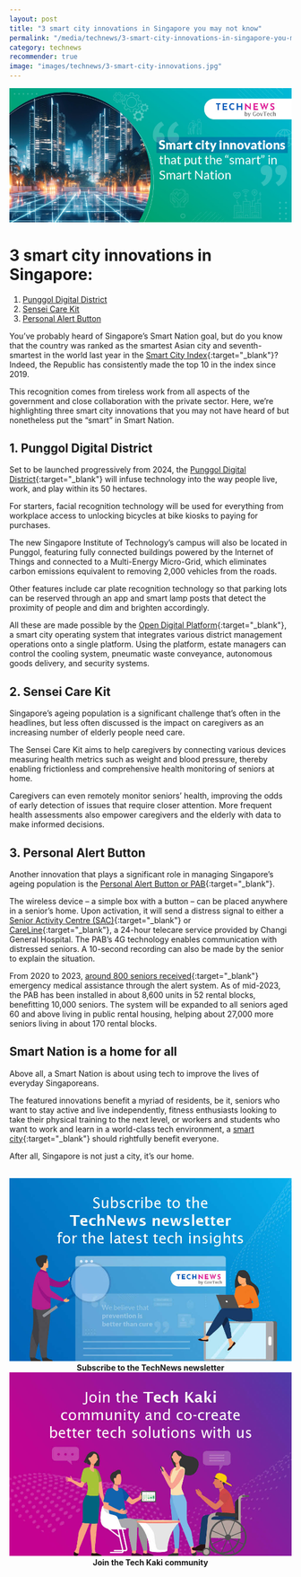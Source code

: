 ```yaml
---
layout: post
title: "3 smart city innovations in Singapore you may not know"
permalink: "/media/technews/3-smart-city-innovations-in-singapore-you-may-not-know"
category: technews
recommender: true
image: "images/technews/3-smart-city-innovations.jpg"
---
```


![3 smart city innovations in Singapore you may not know](/images/technews/3-smart-city-innovations.jpg)

# 3 smart city innovations in Singapore:
1. [Punggol Digital District](/media/technews/3-smart-city-innovations-in-singapore-you-may-not-know#1-punggol-digital-district)
2. [Sensei Care Kit](/media/technews/3-smart-city-innovations-in-singapore-you-may-not-know#2-sensei-care-kit)
3. [Personal Alert Button](/media/technews/3-smart-city-innovations-in-singapore-you-may-not-know#3-personal-alert-button)

You’ve probably heard of Singapore’s Smart Nation goal, but do you know that the country was ranked as the smartest Asian city and seventh-smartest in the world last year in the [Smart City Index](https://www.straitstimes.com/singapore/singapore-is-top-asian-city-in-smart-city-index-ranks-7th-worldwide){:target="_blank"}? Indeed, the Republic has consistently made the top 10 in the index since 2019. 

This recognition comes from tireless work from all aspects of the government and close collaboration with the private sector. Here, we’re highlighting three smart city innovations that you may not have heard of but nonetheless put the “smart” in Smart Nation. 

## 1. Punggol Digital District

Set to be launched progressively from 2024, the [Punggol Digital District](https://www.tech.gov.sg/media/technews/building-an-operating-system-for-punggol-digital-district){:target="_blank"} will infuse technology into the way people live, work, and play within its 50 hectares. 

For starters, facial recognition technology will be used for everything from workplace access to unlocking bicycles at bike kiosks to paying for purchases. 

The new Singapore Institute of Technology’s campus will also be located in Punggol, featuring fully connected buildings powered by the Internet of Things and connected to a Multi-Energy Micro-Grid, which eliminates carbon emissions equivalent to removing 2,000 vehicles from the roads.

Other features include car plate recognition technology so that parking lots can be reserved through an app and smart lamp posts that detect the proximity of people and dim and brighten accordingly.  

All these are made possible by the [Open Digital Platform](https://www.developer.tech.gov.sg/products/categories/sensor-platforms-and-internet-of-things/open-digital-platform/overview.html){:target="_blank"}, a smart city operating system that integrates various district management operations onto a single platform. Using the platform, estate managers can control the cooling system, pneumatic waste conveyance, autonomous goods delivery, and security systems.

## 2. Sensei Care Kit

Singapore’s ageing population is a significant challenge that’s often in the headlines, but less often discussed is the impact on caregivers as an increasing number of elderly people need care. 

The Sensei Care Kit aims to help caregivers by connecting various devices measuring health metrics such as weight and blood pressure, thereby enabling frictionless and comprehensive health monitoring of seniors at home. 

Caregivers can even remotely monitor seniors’ health, improving the odds of early detection of issues that require closer attention. More frequent health assessments also empower caregivers and the elderly with data to make informed decisions. 

## 3. Personal Alert Button

Another innovation that plays a significant role in managing Singapore’s ageing population is the [Personal Alert Button or PAB](https://www.developer.tech.gov.sg/products/categories/sensor-platforms-and-internet-of-things/personal-alert-button/overview.html){:target="_blank"}.

The wireless device – a simple box with a button – can be placed anywhere in a senior’s home. Upon activation, it will send a distress signal to either a [Senior Activity Centre (SAC)](https://www.healthhub.sg/a-z/medical-and-care-facilities/8/senior_activity_centre){:target="_blank"} or [CareLine](https://www.singhealth.com.sg/rhs/live-well/CareLine/about-us){:target="_blank"}, a 24-hour telecare service provided by Changi General Hospital. The PAB’s 4G technology enables communication with distressed seniors. A 10-second recording can also be made by the senior to explain the situation. 

From 2020 to 2023, [around 800 seniors received](https://www.straitstimes.com/singapore/alert-button-was-a-lifeline-for-67-year-old-who-fell-in-middle-of-night){:target="_blank"} emergency medical assistance through the alert system.  As of mid-2023, the PAB has been installed in about 8,600 units in 52 rental blocks, benefitting 10,000 seniors. The system will be expanded to all seniors aged 60 and above living in public rental housing, helping about 27,000 more seniors living in about 170 rental blocks. 

## Smart Nation is a home for all

Above all, a Smart Nation is about using tech to improve the lives of everyday Singaporeans. 

The featured innovations benefit a myriad of residents, be it, seniors who want to stay active and live independently, fitness enthusiasts looking to take their physical training to the next level, or workers and students who want to work and learn in a world-class tech environment, a [smart city](https://www.tech.gov.sg/capability-centre-sctd){:target="_blank"} should rightfully benefit everyone. 

After all, Singapore is not just a city, it’s our home.







<br>

<div class="row">
  <div class="col" style="text-align: center">
    <a href="https://go.gov.sg/tnblog-to-tnsub" target="_blank">	 	    
      <img src="/images/technews/TN_footer.png" alt="Subscribe to the TechNews newsletter" /></a>
    <figcaption><b>Subscribe to the TechNews newsletter</b></figcaption>
  </div>

  <div class="col" style="text-align: center">
    <a href="https://go.gov.sg/tnblog-to-tkcommunity" target="_blank">		  
      <img src="/images/technews/TK_footer.png" alt="Join the Tech Kaki community" /></a>
    <figcaption><b>Join the Tech Kaki community</b></figcaption>
  </div>
